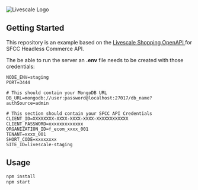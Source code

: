 <!-- PROJECT LOGO -->
<br />
<p align="left">
  <img src="https://www.livescale.tv/wp-content/uploads/2020/11/Livescale-Horizontal-Logo-1.png" alt="Livescale Logo">
</p>

<!-- GETTING STARTED -->

## Getting Started

This repository is an example based on the [Livescale Shopping OpenAPI ](https://github.com/livescale/open-api) for SFCC Headless Commerce API.

The be able to run the server an **.env** file needs to be created with those credentials:

```plainText
NODE_ENV=staging
PORT=3444

# This should contain your MongoDB URL
DB_URL=mongodb://user:password@localhost:27017/db_name?authSource=admin

# This section should contain your SFCC API Credentials
CLIENT_ID=XXXXXXXX-XXXX-XXXX-XXXX-XXXXXXXXXXXX
CLIENT_PASSWORD=xxxxxxxxxxxxx
ORGANIZATION_ID=f_ecom_xxxx_001
TENANT=xxxx_001
SHORT_CODE=xxxxxxxx
SITE_ID=livescale-staging
```

## Usage

```sh
npm install
npm start
```
